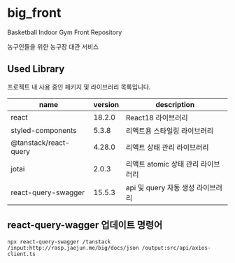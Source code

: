 # big_front

Basketball Indoor Gym Front Repository

농구인들을 위한 농구장 대관 서비스



## Used Library

프로젝트 내 사용 중인 패키지 및 라이브러리 목록입니다.

| name              | version | description                  |
| ----------------- | ------- | ---------------------------- |
| react             | 18.2.0  | React18 라이브러리           |
| styled-components | 5.3.8  | 리액트용 스타일링 라이브러리 |
| @tanstack/react-query |   4.28.0    | 리액트 상태 관리 라이브러리  |
| jotai             | 2.0.3 |      리액트 atomic 상태 관리 라이브러리 |
| react-query-swagger | 15.5.3 | api 및 query 자동 생성 라이브러리 |


## react-query-wagger 업데이트 명령어
`npx react-query-swagger /tanstack /input:http://rasp.jaejun.me/big/docs/json /output:src/api/axios-client.ts`

